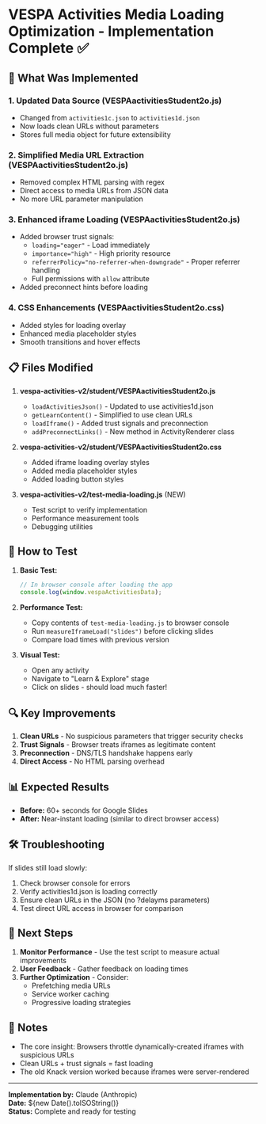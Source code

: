 # VESPA Activities Media Loading Optimization - Implementation Complete ✅

## 🎯 What Was Implemented

### 1. **Updated Data Source** (VESPAactivitiesStudent2o.js)
- Changed from `activities1c.json` to `activities1d.json`
- Now loads clean URLs without parameters
- Stores full media object for future extensibility

### 2. **Simplified Media URL Extraction** (VESPAactivitiesStudent2o.js) 
- Removed complex HTML parsing with regex
- Direct access to media URLs from JSON data
- No more URL parameter manipulation

### 3. **Enhanced iframe Loading** (VESPAactivitiesStudent2o.js)
- Added browser trust signals:
  - `loading="eager"` - Load immediately
  - `importance="high"` - High priority resource
  - `referrerPolicy="no-referrer-when-downgrade"` - Proper referrer handling
  - Full permissions with `allow` attribute
- Added preconnect hints before loading

### 4. **CSS Enhancements** (VESPAactivitiesStudent2o.css)
- Added styles for loading overlay
- Enhanced media placeholder styles
- Smooth transitions and hover effects

## 📋 Files Modified

1. **vespa-activities-v2/student/VESPAactivitiesStudent2o.js**
   - `loadActivitiesJson()` - Updated to use activities1d.json
   - `getLearnContent()` - Simplified to use clean URLs
   - `loadIframe()` - Added trust signals and preconnection
   - `addPreconnectLinks()` - New method in ActivityRenderer class

2. **vespa-activities-v2/student/VESPAactivitiesStudent2o.css**
   - Added iframe loading overlay styles
   - Added media placeholder styles
   - Added loading button styles

3. **vespa-activities-v2/test-media-loading.js** (NEW)
   - Test script to verify implementation
   - Performance measurement tools
   - Debugging utilities

## 🚀 How to Test

1. **Basic Test:**
   ```javascript
   // In browser console after loading the app
   console.log(window.vespaActivitiesData);
   ```

2. **Performance Test:**
   - Copy contents of `test-media-loading.js` to browser console
   - Run `measureIframeLoad("slides")` before clicking slides
   - Compare load times with previous version

3. **Visual Test:**
   - Open any activity
   - Navigate to "Learn & Explore" stage
   - Click on slides - should load much faster!

## 🔍 Key Improvements

1. **Clean URLs** - No suspicious parameters that trigger security checks
2. **Trust Signals** - Browser treats iframes as legitimate content
3. **Preconnection** - DNS/TLS handshake happens early
4. **Direct Access** - No HTML parsing overhead

## 📊 Expected Results

- **Before:** 60+ seconds for Google Slides
- **After:** Near-instant loading (similar to direct browser access)

## 🛠️ Troubleshooting

If slides still load slowly:
1. Check browser console for errors
2. Verify activities1d.json is loading correctly
3. Ensure clean URLs in the JSON (no ?delayms parameters)
4. Test direct URL access in browser for comparison

## 🔄 Next Steps

1. **Monitor Performance** - Use the test script to measure actual improvements
2. **User Feedback** - Gather feedback on loading times
3. **Further Optimization** - Consider:
   - Prefetching media URLs
   - Service worker caching
   - Progressive loading strategies

## 📝 Notes

- The core insight: Browsers throttle dynamically-created iframes with suspicious URLs
- Clean URLs + trust signals = fast loading
- The old Knack version worked because iframes were server-rendered

---

**Implementation by:** Claude (Anthropic)  
**Date:** ${new Date().toISOString()}  
**Status:** Complete and ready for testing 